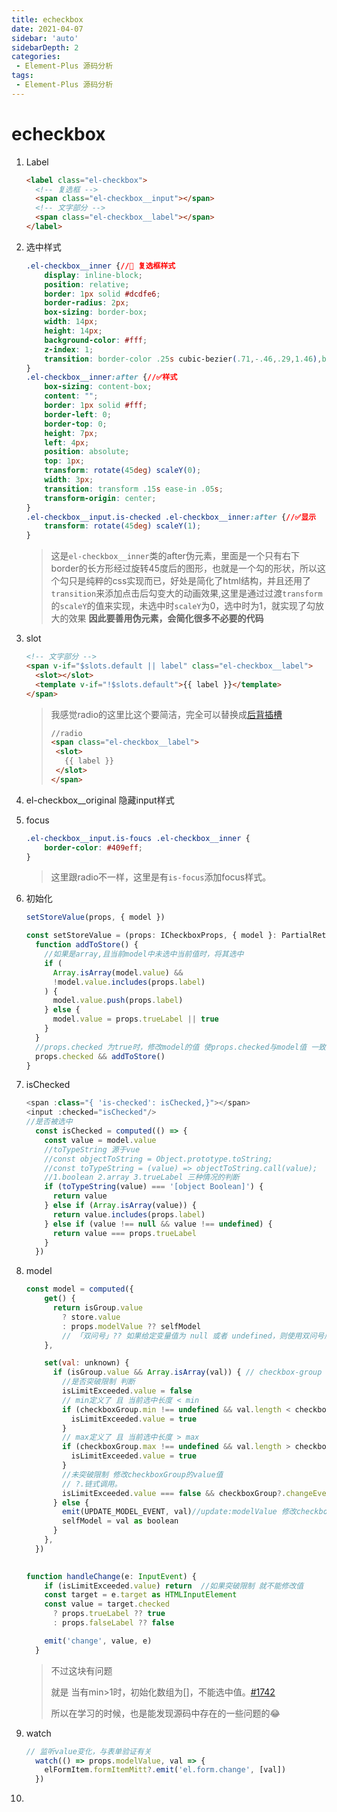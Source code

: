 ```yaml
---
title: echeckbox
date: 2021-04-07
sidebar: 'auto'
sidebarDepth: 2
categories:
 - Element-Plus 源码分析
tags:
 - Element-Plus 源码分析
---
```


#  echeckbox

1. Label

   ```html
   <label class="el-checkbox">
     <!-- 复选框 -->
     <span class="el-checkbox__input"></span>
     <!-- 文字部分 -->
     <span class="el-checkbox__label"></span>
   </label>
   ```

2. 选中样式

   ```css
   .el-checkbox__inner {//🔲 复选框样式
       display: inline-block;
       position: relative;
       border: 1px solid #dcdfe6;
       border-radius: 2px;
       box-sizing: border-box;
       width: 14px;
       height: 14px;
       background-color: #fff;
       z-index: 1;
       transition: border-color .25s cubic-bezier(.71,-.46,.29,1.46),background-color .25s cubic-bezier(.71,-.46,.29,1.46);
   }
   .el-checkbox__inner:after {//✅样式
       box-sizing: content-box;
       content: "";
       border: 1px solid #fff;
       border-left: 0;
       border-top: 0;
       height: 7px;
       left: 4px;
       position: absolute;
       top: 1px;
       transform: rotate(45deg) scaleY(0);
       width: 3px;
       transition: transform .15s ease-in .05s;
       transform-origin: center;
   }
   .el-checkbox__input.is-checked .el-checkbox__inner:after {//✅显示
       transform: rotate(45deg) scaleY(1);
   }
   ```

   >这是`el-checkbox__inner`类的after伪元素，里面是一个只有右下border的长方形经过旋转45度后的图形，也就是一个勾的形状，所以这个勾只是纯粹的css实现而已，好处是简化了html结构，并且还用了`transition`来添加点击后勾变大的动画效果,这里是通过过渡`transform`的`scaleY`的值来实现，未选中时`scaleY`为0，选中时为1，就实现了勾放大的效果
   > **因此要善用伪元素，会简化很多不必要的代码**

3. slot

   ```html
   <!-- 文字部分 -->
   <span v-if="$slots.default || label" class="el-checkbox__label">
     <slot></slot>
     <template v-if="!$slots.default">{{ label }}</template>
   </span>
   ```

   >我感觉radio的这里比这个要简洁，完全可以替换成[后背插槽](https://www.vue3js.cn/docs/zh/guide/component-slots.html#%E5%90%8E%E5%A4%87%E5%86%85%E5%AE%B9)
   >
   >```html
   >//radio
   ><span class="el-checkbox__label">
   >  <slot>
   >    {{ label }}
   >  </slot>
   ></span>
   >```

4. el-checkbox__original 隐藏input样式

5. focus

   ```css
   .el-checkbox__input.is-foucs .el-checkbox__inner {
       border-color: #409eff;
   }
   ```

   > 这里跟radio不一样，这里是有`is-focus`添加focus样式。

6. 初始化

   ```js
   setStoreValue(props, { model })
   
   const setStoreValue = (props: ICheckboxProps, { model }: PartialReturnType<typeof useModel>) => {
     function addToStore() {
       //如果是array,且当前model中未选中当前值时，将其选中
       if (
         Array.isArray(model.value) &&
         !model.value.includes(props.label)
       ) {
         model.value.push(props.label)
       } else {
         model.value = props.trueLabel || true
       }
     }
     //props.checked 为true时，修改model的值 使props.checked与model值 一致
     props.checked && addToStore()
   }
   ```

7. isChecked

   ```js
   <span :class="{ 'is-checked': isChecked,}"></span>
   <input :checked="isChecked"/>
   //是否被选中
     const isChecked = computed(() => {
       const value = model.value
       //toTypeString 源于vue
       //const objectToString = Object.prototype.toString;
       //const toTypeString = (value) => objectToString.call(value);
       //1.boolean 2.array 3.trueLabel 三种情况的判断
       if (toTypeString(value) === '[object Boolean]') {
         return value
       } else if (Array.isArray(value)) {
         return value.includes(props.label)
       } else if (value !== null && value !== undefined) {
         return value === props.trueLabel
       }
     })
   ```

   

8. model

   ```js
   const model = computed({
       get() {
         return isGroup.value
           ? store.value
           : props.modelValue ?? selfModel
           // 「双问号」?? 如果给定变量值为 null 或者 undefined，则使用双问号后的默认值，否则使用该变量值。
       },
   
       set(val: unknown) {
         if (isGroup.value && Array.isArray(val)) { // checkbox-group
           //是否突破限制 判断
           isLimitExceeded.value = false
           // min定义了 且 当前选中长度 < min
           if (checkboxGroup.min !== undefined && val.length < checkboxGroup.min.value) {
             isLimitExceeded.value = true
           }
           // max定义了 且 当前选中长度 > max 
           if (checkboxGroup.max !== undefined && val.length > checkboxGroup.max.value) {
             isLimitExceeded.value = true
           }
           //未突破限制 修改checkboxGroup的value值 
           // ?.链式调用。
           isLimitExceeded.value === false && checkboxGroup?.changeEvent?.(val)
         } else {
           emit(UPDATE_MODEL_EVENT, val)//update:modelValue 修改checkbox的value值
           selfModel = val as boolean
         }
       },
     })
     
   
   function handleChange(e: InputEvent) {
       if (isLimitExceeded.value) return  //如果突破限制 就不能修改值
       const target = e.target as HTMLInputElement
       const value = target.checked
         ? props.trueLabel ?? true
         : props.falseLabel ?? false
   
       emit('change', value, e)
     }
   ```

   >不过这块有问题
   >
   >就是 当有min>1时，初始化数组为[]，不能选中值。[#1742](https://github.com/element-plus/element-plus/issues/1742)
   >
   >所以在学习的时候，也是能发现源码中存在的一些问题的😂

9. watch

   ```js
   // 监听value变化，与表单验证有关
     watch(() => props.modelValue, val => {
       elFormItem.formItemMitt?.emit('el.form.change', [val])
     })
   ```

   

10. 



